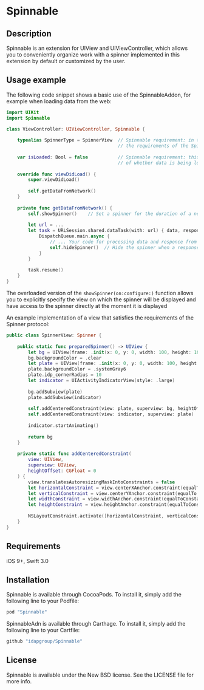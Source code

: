 # Spinnable

## Description

Spinnable is an extension for UIView and UIViewController, which allows you to conveniently organize work with a spinner implemented in this extension by default or customized by the user.

## Usage example

The following code snippet shows a basic use of the SpinnableAddon, for example when loading data from the web:

```swift
import UIKit
import Spinnable

class ViewController: UIViewController, Spinnable {
    
    typealias SpinnerType = SpinnerView  // Spinnable requirement: in this typealias, a type substitution takes place that satisfies
                                         // the requirements of the Spinner protocol (an example implementation is given below)
    
    var isLoaded: Bool = false           // Spinnable requirement: this property is an indicator
                                         // of whether data is being loaded at this moment.
    
    override func viewDidLoad() {
        super.viewDidLoad()
        
        self.getDataFromNetwork()
    }
    
    private func getDataFromNetwork() {
        self.showSpinner()    // Set a spinner for the duration of a network request
        
        let url = ...
        let task = URLSession.shared.dataTask(with: url) { data, response, error in
            DispatchQueue.main.async {
                // ... Your code for processing data and responce from the server
                self.hideSpinner()  // Hide the spinner when a response is received from the server. We do it ON THE MAIN THREAD
            }
        }
        
        task.resume()
    }
}
```

The overloaded version of the `showSpinner(on:configure:)` function allows you to explicitly specify the view on which the spinner will be displayed and have access to the spinner directly at the moment it is displayed

An example implementation of a view that satisfies the requirements of the Spinner protocol:

```swift
public class SpinnerView: Spinner {
    
    public static func preparedSpinner() -> UIView {
        let bg = UIView(frame: .init(x: 0, y: 0, width: 100, height: 100))
        bg.backgroundColor = .clear
        let plate = UIView(frame: .init(x: 0, y: 0, width: 100, height: 100))
        plate.backgroundColor = .systemGray6
        plate.idp_cornerRadius = 10
        let indicator = UIActivityIndicatorView(style: .large)
        
        bg.addSubview(plate)
        plate.addSubview(indicator)
        
        self.addCenteredConstraint(view: plate, superview: bg, heightOffset: -40)
        self.addCenteredConstraint(view: indicator, superview: plate)
        
        indicator.startAnimating()
        
        return bg
    }
    
    private static func addCenteredConstraint(
        view: UIView,
        superview: UIView,
        heightOffset: CGFloat = 0
    ) {
        view.translatesAutoresizingMaskIntoConstraints = false
        let horizontalConstraint = view.centerXAnchor.constraint(equalTo: superview.centerXAnchor)
        let verticalConstraint = view.centerYAnchor.constraint(equalTo: superview.centerYAnchor, constant: heightOffset)
        let widthConstraint = view.widthAnchor.constraint(equalToConstant: 100)
        let heightConstraint = view.heightAnchor.constraint(equalToConstant: 100)
        
        NSLayoutConstraint.activate([horizontalConstraint, verticalConstraint, widthConstraint, heightConstraint])
    }
}
```

## Requirements

iOS 9+, Swift 3.0

## Installation

Spinnable is available through CocoaPods. To install it, simply add the following line to your Podfile:

```javascript copy
pod "Spinnable"
```

SpinnableAdn is available through Carthage. To install it, simply add the following line to your Cartfile:

```javascript copy
github "idapgroup/Spinnable"
```


## License

Spinnable is available under the New BSD license. See the LICENSE file for more info.
